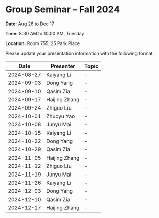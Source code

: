 # Group Seminar – Fall 2024

**Date:** Aug 26 to Dec 17

**Time:** 8:30 AM to 10:00 AM, Tuesday

**Location:** Room 755, 25 Park Place

Please update your presentation information with the following format.

| Date       | Presenter     | Topic | 
|------------|----------------|--------|
| 2024-08-27 | Kaiyang Li      | -      | 
| 2024-09-03 |   Dong Yang    | -      |  
| 2024-09-10 |  Qasim Zia      | -      | 
| 2024-09-17 | Haijing Zhang      | -      |
| 2024-09-24 |   Zhiguo Liu    | -      | 
| 2024-10-01 | Zhuoyu Yao     | -      | 
| 2024-10-08 | Junyu Mai      | -      | 
| 2024-10-15 | Kaiyang Li     | -      | 
| 2024-10-22 | Dong Yang | -   |   
| 2024-10-29 |  Qasim Zia        | -      | 
| 2024-11-05 | Haijing Zhang       | -      | 
| 2024-11-12 |    Zhiguo Liu   | -      | 
| 2024-11-19 | Junyu Mai   | -      | 
| 2024-11-26 | Kaiyang Li       | -      | 
| 2024-12-03 | Dong Yang       | -      | 
| 2024-12-10 | Qasim Zia    | -      | 
| 2024-12-17 | Haijing Zhang     | -      | 

